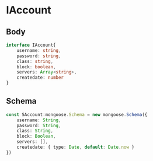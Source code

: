 # IAccount

## Body

```typescript
interface IAccount{
    username: string,
    password: string,
    class: string,
    block: boolean,
    servers: Array<string>,
    createdate: number
}
```

## Schema

```typescript
const SAccount:mongoose.Schema = new mongoose.Schema({
    username: String,
    password: String,
    class: String,
    block: Boolean,
    servers: [],
    createdate: { type: Date, default: Date.now }
})
```